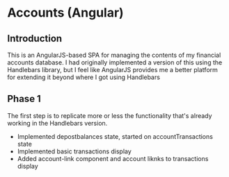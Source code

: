 # Accounts (Angular)

## Introduction

This is an AngularJS-based SPA for managing the contents of my financial
accounts database. I had originally implemented a version of this using
the Handlebars library, but I feel like AngularJS provides me a better
platform for extending it beyond where I got using Handlebars

## Phase 1

The first step is to replicate more or less the functionality that's already
working in the Handlebars version.

* Implemented depostbalances state, started on accountTransactions state
* Implemented basic transactions display
* Added account-link component and account liknks to transactions display
